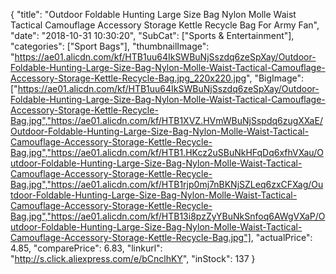 {
	"title": "Outdoor Foldable Hunting Large Size Bag Nylon Molle Waist Tactical Camouflage Accessory Storage Kettle Recycle Bag For Army Fan",
	"date": "2018-10-31 10:30:20",
	"SubCat": ["Sports & Entertainment"],
	"categories": ["Sport Bags"],
	"thumbnailImage": "https://ae01.alicdn.com/kf/HTB1uu64IkSWBuNjSszdq6zeSpXay/Outdoor-Foldable-Hunting-Large-Size-Bag-Nylon-Molle-Waist-Tactical-Camouflage-Accessory-Storage-Kettle-Recycle-Bag.jpg_220x220.jpg",
	"BigImage": ["https://ae01.alicdn.com/kf/HTB1uu64IkSWBuNjSszdq6zeSpXay/Outdoor-Foldable-Hunting-Large-Size-Bag-Nylon-Molle-Waist-Tactical-Camouflage-Accessory-Storage-Kettle-Recycle-Bag.jpg","https://ae01.alicdn.com/kf/HTB1XVZ.HVmWBuNjSspdq6zugXXaE/Outdoor-Foldable-Hunting-Large-Size-Bag-Nylon-Molle-Waist-Tactical-Camouflage-Accessory-Storage-Kettle-Recycle-Bag.jpg","https://ae01.alicdn.com/kf/HTB1.HKcz2uSBuNkHFqDq6xfhVXau/Outdoor-Foldable-Hunting-Large-Size-Bag-Nylon-Molle-Waist-Tactical-Camouflage-Accessory-Storage-Kettle-Recycle-Bag.jpg","https://ae01.alicdn.com/kf/HTB1rjp0mj7nBKNjSZLeq6zxCFXag/Outdoor-Foldable-Hunting-Large-Size-Bag-Nylon-Molle-Waist-Tactical-Camouflage-Accessory-Storage-Kettle-Recycle-Bag.jpg","https://ae01.alicdn.com/kf/HTB13i8pzZyYBuNkSnfoq6AWgVXaP/Outdoor-Foldable-Hunting-Large-Size-Bag-Nylon-Molle-Waist-Tactical-Camouflage-Accessory-Storage-Kettle-Recycle-Bag.jpg"],
	"actualPrice": 4.85,
	"comparePrice": 6.83,
	"linkurl": "http://s.click.aliexpress.com/e/bCnclhKY",
	"inStock": 137
}
